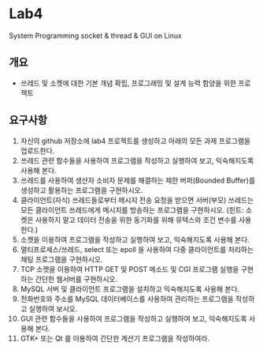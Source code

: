 # Lab4
System Programming socket &amp; thread &amp; GUI on Linux

## 개요
- 쓰레드 및 소켓에 대한 기본 개념 확립, 프로그래밍 및 설계 능력 함양을 위한 프로젝트

## 요구사항
1. 자신의 github 저장소에 lab4 프로젝트를 생성하고 아래의 모든 과제 프로그램을 업로드한다.
2. 쓰레드 관련 함수들을 사용하여 프로그램을 작성하고 실행하여 보고, 익숙해지도록 사용해 본다.
3. 쓰레드를 사용하여 생산자 소비자 문제를 해결하는 제한 버퍼(Bounded Buffer)를 생성하고 활용하는 프로그램을 구현하시오.
4. 클라이언트(자식) 쓰레드들로부터 메시지 전송 요청을 받으면 서버(부모) 쓰레드는 모든 클라이언트 쓰레드에게 메시지를 방송하는 프로그램을 구현하시오. (힌트: 소켓은 사용하지 말고 데이터 전송을 위한 동기화를 위해 뮤텍스와 조건 변수를 사용한다.)
5. 소켓을 이용하여 프로그램을 작성하고 실행하여 보고, 익숙해지도록 사용해 본다.
6. 멀티프로세스/쓰레드, select 또는 epoll 을 사용하여 다중 클라이언트를 처리하는 채팅 프로그램을 구현하시오.
7. TCP 소켓을 이용하여 HTTP GET 및 POST 메소드 및 CGI 프로그램 실행을 구현하는 간단한 웹서버를 구현하시오.
8. MySQL 서버 및 클라이언트 프로그램을 설치하고 익숙해지도록 사용해 본다.
9. 전화번호와 주소를 MySQL 데이터베이스를 사용하여 관리하는 프로그램을 작성하고 실행하여 보시오.
10. GUI 관련 함수들을 사용하여 프로그램을 작성하고 실행하여 보고, 익숙해지도록 사용해 본다.
11. GTK+ 또는 Qt 를 이용하여 간단한 계산기 프로그램을 작성하여라.
